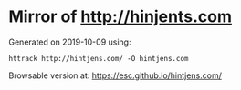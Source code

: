 # Mirror of http://hinjents.com

Generated on 2019-10-09 using:

```
httrack http://hintjens.com/ -O hintjens.com
```

Browsable version at: https://esc.github.io/hintjens.com/

